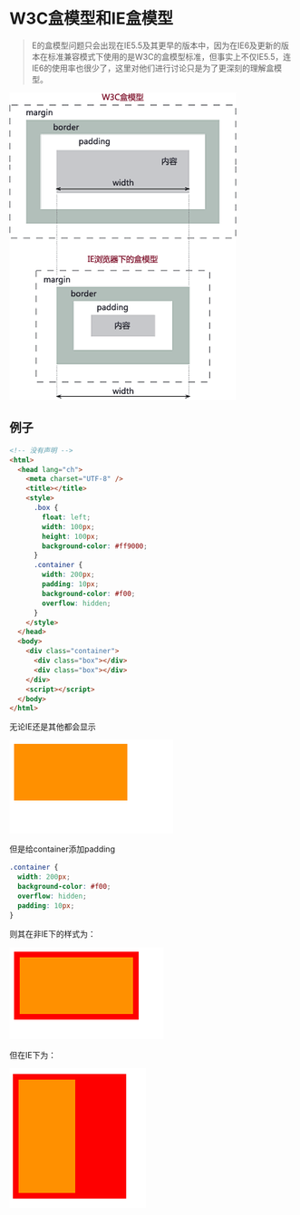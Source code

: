 # W3C盒模型和IE盒模型

> E的盒模型问题只会出现在IE5.5及其更早的版本中，因为在IE6及更新的版本在标准兼容模式下使用的是W3C的盒模型标准，但事实上不仅IE5.5，连IE6的使用率也很少了，这里对他们进行讨论只是为了更深刻的理解盒模型。

![img](W3C和IE盒模型.assets/20150629102231720)

## 例子

```html
<!-- 没有声明 -->
<html>
  <head lang="ch">
    <meta charset="UTF-8" />
    <title></title>
    <style>
      .box {
        float: left;
        width: 100px;
        height: 100px;
        background-color: #ff9000;
      }
      .container {
        width: 200px;
        padding: 10px;
        background-color: #f00;
        overflow: hidden;
      }
    </style>
  </head>
  <body>
    <div class="container">
      <div class="box"></div>
      <div class="box"></div>
    </div>
    <script></script>
  </body>
</html>
```

无论IE还是其他都会显示

![img](W3C和IE盒模型.assets/20150629102836021)

但是给container添加padding

```css
.container {
  width: 200px;
  background-color: #f00;
  overflow: hidden;
  padding: 10px;
}
```

则其在非IE下的样式为：

![W3C](W3C和IE盒模型.assets/20150629103146025)

但在IE下为：

![IE](W3C和IE盒模型.assets/20150629103238709)
